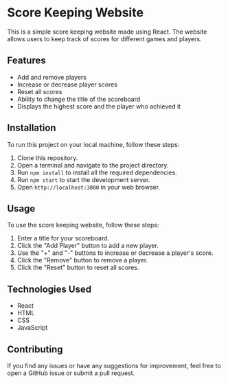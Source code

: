 # Score Keeping Website

This is a simple score keeping website made using React. The website allows users to keep track of scores for different games and players.

## Features

- Add and remove players
- Increase or decrease player scores
- Reset all scores
- Ability to change the title of the scoreboard
- Displays the highest score and the player who achieved it

## Installation

To run this project on your local machine, follow these steps:

1. Clone this repository.
2. Open a terminal and navigate to the project directory.
3. Run `npm install` to install all the required dependencies.
4. Run `npm start` to start the development server.
5. Open `http://localhost:3000` in your web browser.

## Usage

To use the score keeping website, follow these steps:

1. Enter a title for your scoreboard.
2. Click the "Add Player" button to add a new player.
3. Use the "+" and "-" buttons to increase or decrease a player's score.
4. Click the "Remove" button to remove a player.
5. Click the "Reset" button to reset all scores.

## Technologies Used

- React
- HTML
- CSS
- JavaScript

## Contributing

If you find any issues or have any suggestions for improvement, feel free to open a GitHub issue or submit a pull request.
